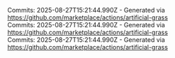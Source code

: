 Commits: 2025-08-27T15:21:44.990Z - Generated via https://github.com/marketplace/actions/artificial-grass
<br>
Commits: 2025-08-27T15:21:44.990Z - Generated via https://github.com/marketplace/actions/artificial-grass
<br>
Commits: 2025-08-27T15:21:44.990Z - Generated via https://github.com/marketplace/actions/artificial-grass
<br>
